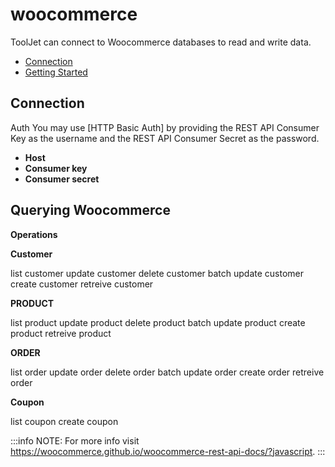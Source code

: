 # woocommerce

ToolJet can connect to Woocommerce databases to read and write data.

- [Connection](#connection)
- [Getting Started](#querying-woocommerce)

## Connection

Auth
You may use [HTTP Basic Auth] by providing the REST API Consumer Key as the username and the REST API Consumer Secret as the password.
- **Host**
- **Consumer key**
- **Consumer secret**

## Querying Woocommerce

**Operations**

**Customer**

list customer
update customer
delete customer
batch update customer
create customer
retreive customer

**PRODUCT**

list product
update product
delete product
batch update product
create product
retreive product

**ORDER**

list order
update order
delete order
batch update order
create order
retreive order

**Coupon**

list coupon
create coupon

:::info
NOTE: For more info visit https://woocommerce.github.io/woocommerce-rest-api-docs/?javascript.
:::